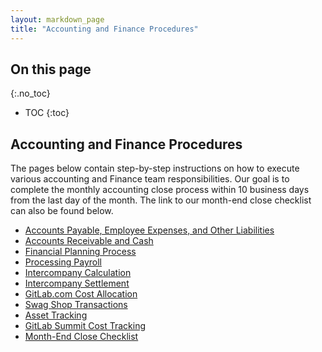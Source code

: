```yaml
---
layout: markdown_page
title: "Accounting and Finance Procedures"
---
```


## On this page
{:.no_toc}

- TOC
{:toc}

## Accounting and Finance Procedures

The pages below contain step-by-step instructions on how to execute various accounting and Finance team responsibilities. Our goal is to complete the monthly accounting close process within 10 business days from the last day of the month. The link to our month-end close checklist can also be found below.

- [Accounts Payable, Employee Expenses, and Other Liabilities](/handbook/finance/accounts-payable-employee-expenses-and-other-liabilities/)
- [Accounts Receivable and Cash](/handbook/finance/accounts-receivable-and-cash/)
- [Financial Planning Process](/handbook/finance/financial-planning-process/)
- [Processing Payroll](/handbook/finance/processing-payroll/)
- [Intercompany Calculation](/handbook/finance/intercompany-calculation/)
- [Intercompany Settlement](/handbook/finance/intercompany-settlement/)
- [GitLab.com Cost Allocation](/handbook/finance/gitlab-com-cost-allocation/)
- [Swag Shop Transactions](/handbook/finance/swag-shop-transactions/)
- [Asset Tracking](/handbook/finance/asset-tracking/)
- [GitLab Summit Cost Tracking](/handbook/finance/gitlab-summit-cost-tracking/)
- [Month-End Close Checklist](https://docs.google.com/a/gitlab.com/spreadsheets/d/1SSUQpudxxpPgXIS97Ctuj-JRII0qhq0I3r19jmBKU7c/edit?usp=sharing)
